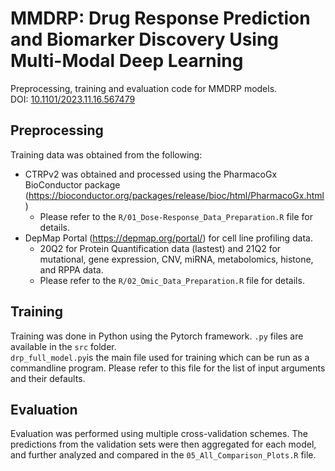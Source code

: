 # MMDRP: Drug Response Prediction and Biomarker Discovery Using Multi-Modal Deep Learning

Preprocessing, training and evaluation code for MMDRP models.  
DOI: [10.1101/2023.11.16.567479](https://doi.org/10.1101/2023.11.16.567479)

## Preprocessing
Training data was obtained from the following:
- CTRPv2 was obtained and processed using the PharmacoGx BioConductor package (https://bioconductor.org/packages/release/bioc/html/PharmacoGx.html)
  * Please refer to the `R/01_Dose-Response_Data_Preparation.R` file for details.
- DepMap Portal (https://depmap.org/portal/) for cell line profiling data.
  * 20Q2 for Protein Quantification data (lastest) and 21Q2 for mutational, gene expression, CNV, miRNA, metabolomics, histone, and RPPA data.
  * Please refer to the `R/02_Omic_Data_Preparation.R` file for details.
## Training
Training was done in Python using the Pytorch framework. `.py` files are available in the `src` folder.  
`drp_full_model.py`is the main file used for training which can be run as a commandline program. Please refer to this file for the list of input arguments and their defaults.  

## Evaluation
Evaluation was performed using multiple cross-validation schemes. The predictions from the validation sets were then aggregated for each model, and further analyzed and compared in the `05_All_Comparison_Plots.R` file.
